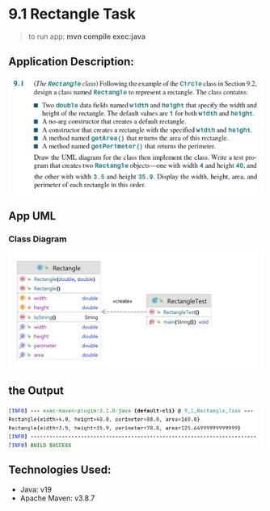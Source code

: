 # 9.1 Rectangle Task
> to run app: **mvn compile exec:java**

## Application Description:
![app description](images/app_description.png)

## App UML
### Class Diagram
![class diagram](images/Rectangle_UML.png)

## the Output
![Output](images/output.png)

## Technologies Used:
* Java: v19
* Apache Maven: v3.8.7
